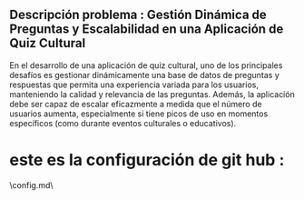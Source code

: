 
## Descripción problema :  Gestión Dinámica de Preguntas y Escalabilidad en una Aplicación de Quiz Cultural
En el desarrollo de una aplicación de quiz cultural, uno de los principales desafíos es gestionar dinámicamente una base de datos de preguntas y respuestas que permita una experiencia variada para los usuarios, manteniendo la calidad y relevancia de las preguntas. Además, la aplicación debe ser capaz de escalar eficazmente a medida que el número de usuarios aumenta, especialmente si tiene picos de uso en momentos específicos (como durante eventos culturales o educativos).

# este es la configuración de git hub :
\config.md\
